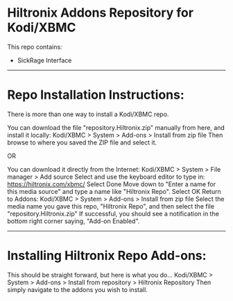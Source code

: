 # Hiltronix Addons Repository for Kodi/XBMC

This repo contains:
- SickRage Interface

-----

# Repo Installation Instructions:

There is more than one way to install a Kodi/XBMC repo.

You can download the file "repository.Hiltronix.zip" manually from here, and install it locally:
Kodi/XBMC > System > Add-ons > Install from zip file
Then browse to where you saved the ZIP file and select it.

OR

You can download it directly from the Internet:
Kodi/XBMC > System > File manager > Add source
Select <None> and use the keyboard editor to type in:
https://hiltronix.com/xbmc/
Select Done
Move down to "Enter a name for this media source" and type a name like "Hiltronix Repo".
Select OK
Return to Addons:
Kodi/XBMC > System > Add-ons > Install from zip file
Select the media name you gave this repo, "Hiltronix Repo", and then select the file "repository.Hiltronix.zip"
If successful, you should see a notification in the bottom right corner saying, "Add-on Enabled".

-----

# Installing Hiltronix Repo Add-ons:

This should be straight forward, but here is what you do...
Kodi/XBMC > System > Add-ons > Install from repository > Hiltronix Repository
Then simply navigate to the addons you wish to install.

